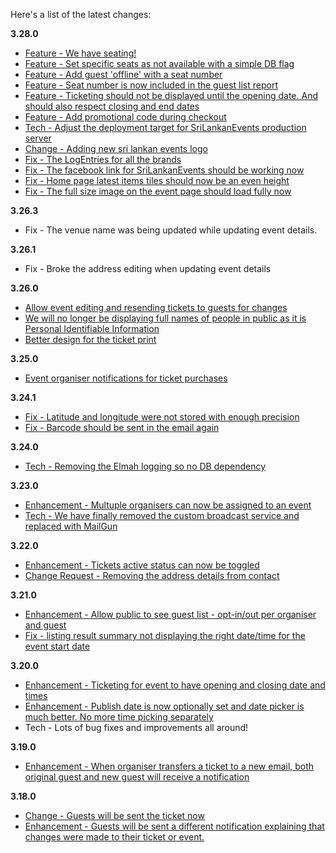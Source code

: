 Here's a list of the latest changes:

**3.28.0**

- [Feature - We have seating!](https://trello.com/c/A04yyUW7/617-seat-and-ticket-selection-for-event)
- [Feature - Set specific seats as not available with a simple DB flag](https://trello.com/c/LiNtAMnR/623-blocked-seating-by-developer)
- [Feature - Add guest 'offline' with a seat number](https://trello.com/c/omppRjXh/636-add-guest-with-a-seat-number)
- [Feature - Seat number is now included in the guest list report](https://trello.com/c/Y10qtgad/638-guest-report-with-seat-number)
- [Feature - Ticketing should not be displayed until the opening date. And should also respect closing and end dates](https://trello.com/c/o7VIunti/639-the-seating-should-not-be-displayed-until-the-ticketing-opening-date-is-reached)
- [Feature - Add promotional code during checkout](https://trello.com/c/lLoXG0af/619-promo-code-during-checkout)
- [Tech - Adjust the deployment target for SriLankanEvents production server](https://trello.com/c/9Fk6hTZn/624-change-the-production-destination-server-for-sri-lankan-events-brand)
- [Change - Adding new sri lankan events logo](https://trello.com/c/cll2zDHv/629-update-the-sri-lankan-events-logo)
- [Fix - The LogEntries for all the brands](https://trello.com/c/lBjX2BAr/630-fix-the-logentries-configuration-for-themusic-and-sri-lankan-events)
- [Fix - The facebook link for SriLankanEvents should be working now](https://trello.com/c/lBjX2BAr/630-fix-the-logentries-configuration-for-themusic-and-sri-lankan-events)
- [Fix - Home page latest items tiles should now be an even height](https://trello.com/c/vkYRIqGi/637-home-page-tiles-should-align)
- [Fix - The full size image on the event page should load fully now](https://trello.com/c/kH65QUKn/633-load-full-size-image-on-the-event-page-it-doesnt-look-good-with-the-a4-flyers-at-the-moment)

**3.26.3**

- Fix - The venue name was being updated while updating event details.

**3.26.1**

- Fix - Broke the address editing when updating event details

**3.26.0**

- [Allow event editing and resending tickets to guests for changes](https://trello.com/c/Zv2uHzz1/595-allow-event-details-editing-but-display-button-to-resend-tickets-if-applicable)
- [We will no longer be displaying full names of people in public as it is Personal Identifiable Information](https://trello.com/c/ohxAz51V/613-do-not-display-pii-personal-identifiable-information-for-the-guests)
- [Better design for the ticket print](https://trello.com/c/fGjNniRM/616-improve-the-ticket-design-for-printing)

**3.25.0**

- [Event organiser notifications for ticket purchases](https://trello.com/c/puP8oeGG/202-event-organiser-notifications-for-ticket-purchases)

**3.24.1**

- [Fix - Latitude and longitude were not stored with enough precision](https://trello.com/c/ma8OVW4u/610-long-and-lat-are-fixed-to-only-2-decimal-places)
- [Fix - Barcode should be sent in the email again](https://trello.com/c/SGOd1Rqd/611-barcode-not-being-sent-via-email)


**3.24.0**

- [Tech - Removing the Elmah logging so no DB dependency](https://trello.com/c/TLYjQq7w/604-remove-elmah-logging-and-the-log-database)

**3.23.0**

- [Enhancement - Multuple organisers can now be assigned to an event](https://trello.com/c/UzL9O7yz/546-multiple-organiser-access-to-events)
- [Tech - We have finally removed the custom broadcast service and replaced with MailGun](https://trello.com/c/iTfaN4wW/602-decommission-the-broadcast-db-and-code)


**3.22.0**

- [Enhancement - Tickets active status can now be toggled](https://trello.com/c/FZlTCdIM/599-tickets-should-have-isactive-flag-to-allow-organisers-to-hide-some-tickets)
- [Change Request - Removing the address details from contact](https://trello.com/c/h7sUy8q6/600-remove-the-contact-us-address-details-there-s-no-need-for-that-at-the-moment)


**3.21.0**

- [Enhancement - Allow public to see guest list - opt-in/out per organiser and guest](https://trello.com/c/qN6hBEV4/588-events-allow-public-to-see-guest-list-opt-in-out-per-organiser-and-guest)
- [Fix - listing result summary not displaying the right date/time for the event start date](https://trello.com/c/m86IuApo/593-major-the-listing-result-summary-not-displaying-the-right-date-time-for-the-event-start-date)


**3.20.0**

- [Enhancement - Ticketing for event to have opening and closing date and times](https://trello.com/c/LfmnU4LW/479-events-ticketing-for-event-to-have-opening-and-closing-date-and-times)
- [Enhancement - Publish date is now optionally set and date picker is much better. No more time picking separately](https://trello.com/c/zCqc8wXq/589-events-date-improvements-ad-publising-date-vs-start-and-end-date)
- Tech - Lots of bug fixes and improvements all around!

**3.19.0**

- [Enhancement - When organiser transfers a ticket to a new email, both original guest and new guest will receive a notification](https://trello.com/c/VtQklgSB/586-ticket-transfer-and-notification)

**3.18.0**

- [Change - Guests will be sent the ticket now](https://trello.com/c/r7biHc3s/584-each-guest-should-receive-the-ticket-along-with-an-invite)
- [Enhancement - Guests will be sent a different notification explaining that changes were made to their ticket or event.](https://trello.com/c/CHgDUYTW/585-resending-ticket-notification) 
